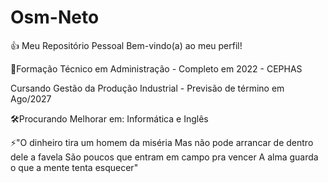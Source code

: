 # Osm-Neto
👍 Meu Repositório Pessoal 
Bem-vindo(a) ao meu perfil!

📕Formação
Técnico em Administração - Completo em 2022 - CEPHAS

Cursando Gestão da Produção Industrial - Previsão de término em Ago/2027

🛠Procurando Melhorar em:
Informática e Inglês 

⚡"O dinheiro tira um homem da miséria
Mas não pode arrancar de dentro dele a favela
São poucos que entram em campo pra vencer
A alma guarda o que a mente tenta esquecer"
